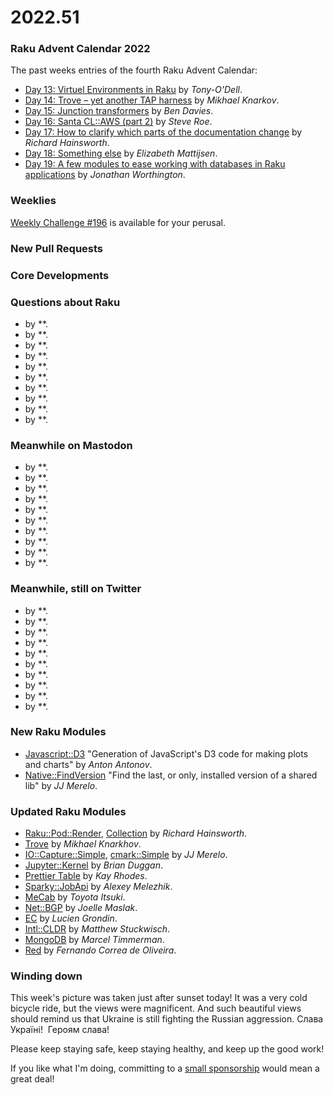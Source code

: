 # 2022.51

### Raku Advent Calendar 2022

The past weeks entries of the fourth Raku Advent Calendar:

- [Day 13: Virtuel Environments in Raku](https://raku-advent.blog/2022/12/13/virtual-environments-in-raku/) by *Tony-O'Dell*.
- [Day 14: Trove – yet another TAP harness](https://raku-advent.blog/2022/12/14/day-14-trove-yet-another-tap-harness/) by *Mikhael Knarkov*.
- [Day 15: Junction transformers](https://raku-advent.blog/2022/12/15/day-15-junction-transformers/) by *Ben Davies*.
- [Day 16: Santa CL::AWS (part 2)](https://raku-advent.blog/2022/12/16/day-16-santa-claws-part-2/) by *Steve Roe*.
- [Day 17: How to clarify which parts of the documentation change](https://raku-advent.blog/2022/12/17/day-17-how-to-clarify-which-parts-of-the-documentation-change/) by *Richard Hainsworth*.
- [Day 18: Something else](https://raku-advent.blog/2022/12/18/day-18-something-else/) by *Elizabeth Mattijsen*.
- [Day 19: A few modules to ease working with databases in Raku applications](https://raku-advent.blog/2022/12/19/day-19-a-few-modules-to-ease-working-with-databases-in-raku-applications/) by *Jonathan Worthington*.

### Weeklies

[Weekly Challenge #196](https://theweeklychallenge.org/blog/perl-weekly-challenge-196/) is available for your perusal.

### New Pull Requests

### Core Developments

### Questions about Raku

- []() by **.
- []() by **.
- []() by **.
- []() by **.
- []() by **.
- []() by **.
- []() by **.
- []() by **.
- []() by **.
- []() by **.

### Meanwhile on Mastodon

- []() by **.
- []() by **.
- []() by **.
- []() by **.
- []() by **.
- []() by **.
- []() by **.
- []() by **.
- []() by **.
- []() by **.

### Meanwhile, still on Twitter

- []() by **.
- []() by **.
- []() by **.
- []() by **.
- []() by **.
- []() by **.
- []() by **.
- []() by **.
- []() by **.
- []() by **.

### New Raku Modules

- [Javascript::D3](https://raku.land/zef:antononcube/JavaScript::D3) "Generation of JavaScript's D3 code for making plots and charts" by *Anton Antonov*.
- [Native::FindVersion](https://raku.land/zef:jjmerelo/Native::FindVersion) "Find the last, or only, installed version of a shared lib" by *JJ Merelo*.

### Updated Raku Modules

- [Raku::Pod::Render](https://raku.land/zef:finanalyst/Raku::Pod::Render), [Collection](https://raku.land/zef:finanalyst/Collection) by *Richard Hainsworth*.
- [Trove](https://raku.land/zef:knarkhov/Trove) by *Mikhael Knarkhov*.
- [IO::Capture::Simple](https://raku.land/zef:jjmerelo/IO::Capture::Simple), [cmark::Simple](https://raku.land/zef:jjmerelo/cmark::Simple) by *JJ Merelo*.
- [Jupyter::Kernel](https://raku.land/cpan:BDUGGAN/Jupyter::Kernel) by *Brian Duggan*.
- [Prettier Table](https://raku.land/zef:masukomi/Prettier::Table) by *Kay Rhodes*.
- [Sparky::JobApi](https://raku.land/zef:melezhik/Sparky-Job-Api) by *Alexey Melezhik*.
- [MeCab](https://raku.land/zef:titsuki/MeCab) by *Toyota Itsuki*.
- [Net::BGP](https://raku.land/cpan:JMASLAK/Net::BGP) by *Joelle Maslak*.
- [EC](https://raku.land/zef:grondilu/EC) by *Lucien Grondin*.
- [Intl::CLDR](https://raku.land/zef:guifa/Intl::CLDR) by *Matthew Stuckwisch*.
- [MongoDB](https://raku.land/cpan:MARTIMM/MongoDB) by *Marcel Timmerman*.
- [Red](https://raku.land/zef:FCO/Red) by *Fernando Correa de Oliveira*.

### Winding down

This week's picture was taken just after sunset today!  It was a very cold bicycle ride, but the views were magnificent.  And such beautiful views should remind us that Ukraine is still fighting the Russian aggression.  Слава Україні!  Героям слава!

Please keep staying safe, keep staying healthy, and keep up the good work!

If you like what I'm doing, committing to a [small sponsorship](https://github.com/sponsors/lizmat/) would mean a great deal!
